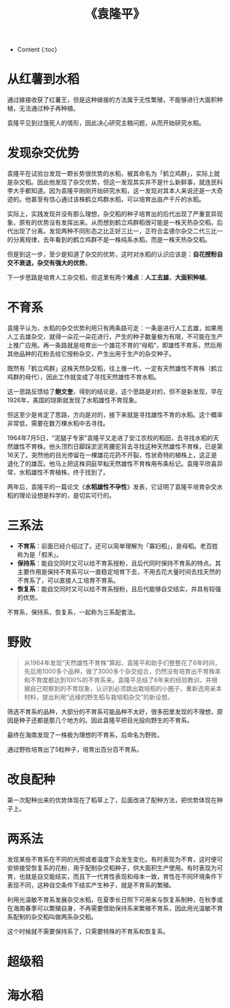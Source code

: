 ﻿---
layout:		post
category:	"reads"
title:		"《袁隆平》"

tags:		[]
---
- Content
{:toc}
# 从红薯到水稻

通过嫁接收获了红薯王，但是这种嫁接的方法属于无性繁殖，不能够进行大面积种植，无法通过种子再种植。

袁隆平见到过饿死人的情形，因此决心研究主粮问题，从而开始研究水稻。



# 发现杂交优势

袁隆平在试验台发现一颗长势很优势的水稻，被其命名为「鹤立鸡群」，实际上就是杂交稻。因此他发现了杂交优势，但这一发现其实并不是什么新鲜事，就连民科李大手都知道。因为袁隆平刚刚开始研究水稻，这一发现对其本人来说还是一大奇迹的。他甚至有信心通过该株鹤立鸡群水稻，可以培育出亩产千斤的水稻。

实际上，实践发现并没有那么理想，杂交稻的种子培育出的后代出现了严重变异现象，原有的优势没有发挥出来。从而想到鹤立鸡群稻很可能是一株天热杂交稻，后代出现了分离。发现两种不同形态之比正好三比一，正符合孟德尔杂交二代三比一的分离规律，去年看到的鹤立鸡群不是一株纯系水稻，而是一株天热杂交稻。

但是到这一步，至少是知道了杂交的优势，这时对水稻的认识应该是：**自花授粉自交不衰退，杂交有强大的优势**。



下一步思路是培育人工杂交稻，但这里有两个**难点**：**人工去雄**，**大面积种植**。



# 不育系

袁隆平认为，水稻的杂交优势利用只有两条路可走：一条是进行人工去雄，如果用人工去雄杂交，就得一朵花一朵花进行，产生的种子数量极为有限，不可能在生产上推广应用。再一条路就是培育出一个雄花不育的“母稻”，即雄性不育系，然后用其他品种的花粉去给它授粉杂交，产生出用于生产的杂交种子。



既然有「鹤立鸡群」这株天然杂交稻，往上推一代，一定有天然雄性不育株（鹤立鸡群的母代），因此工作就变成了寻找天然雄性不育水稻。



这一思路反馈给了**鲍文奎**，得到的结论是，这个思路是对的，但不是新发现，早在1926年，美国的琼斯就发现了水稻雄性不育现象。



但这至少是肯定了思路，方向是对的，接下来就是寻找雄性不育的水稻。这个概率非常低，需要在数万棵水稻中去寻找。



1964年7月5日，“泥腿子专家”袁隆平又走进了安江农校的稻田，去寻找水稻的天然雄性不育株。他头顶烈日脚踩淤泥弯腰驼背去寻找这种天然雄性不育株，已是第16天了。突然他的目光停留在一棵雄花花药不开裂，性状奇特的植株上，这正是退化了的雄蕊。他马上把这株洞庭早籼天然雄性不育株用布条标记。袁隆平欣喜异常，水稻雄性不育植株，终于找到了。

两年后，袁隆平的一篇论文《**水稻雄性不孕性**》发表，它证明了袁隆平培育杂交水稻的理论设想是科学的，是切实可行的。



# 三系法

- **不育系**：前面已经介绍过了。还可以简单理解为「寡妇稻」，是母稻。老百姓称为是「假禾」。
- **保持系**：能自交同时又可以给不育系授粉，且后代同时保持不育系的特点。其主要作用是保持不育系可以一直稳定培育下去，不用去花大量时间去找天然的不育系了，可以直接人工培育不育系。
- **恢复系**：能自交同时又可以给不育系授粉，且后代能够自交结实，并具有较强的优势。

不育系，保持系，恢复系，一起称为三系配套法。



# 野败



> 从1964年发现“天然雄性不育株”算起，袁隆平和助手们整整花了6年时间，先后用1000多个品种，做了3000多个杂交组合，仍然没有培育出不育株率和不育度都达到100%的不育系来。袁隆平总结了6年来的经验教训，并根据自己观察到的不育现象，认识到必须跳出栽培稻的小圈子，重新选用亲本材料，提出利用“远缘的野生稻与栽培稻杂交”的新设想。



筛选不育系的品种，大部分的不育系可能品种不太好，很多田里发现的不理想，原因是种子还都是那几个地方的。因此袁隆平把目光投向野生的不育系。

最终在海南发现了一株极为理想的不育系，后命名为野败。

通过野败培育出了5粒种子，培育出百分百不育系。





# 改良配种

第一次配种出来的优势体现在了稻草上了，后面改进了配种方法，把优势体现在种子上。





# 两系法

发现某些不育系在不同的光照或者温度下会发生变化，有时表现为不育，这时便可安排接受恢复系的花粉，用于配制杂交稻种子，供大面积生产使用。有时表现为可育，也就是自交能结实，而且下一代育性表现和母本一致，育性在不同环境条件下表现不同，这种自交条件下结实产生种子，就是不育系的繁殖。



利用光温敏不育系发展杂交水稻，在夏季长日照下可用来与恢复系制种，在秋季或在海南春季可以繁殖自身，不再需要借助保持系来繁殖不育系，因此用光温敏不育系配制的杂交稻叫做两系杂交稻。



这个时候就不需要保持系了，只需要特殊的不育系和恢复系。



# 超级稻



# 海水稻

